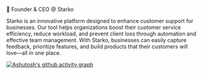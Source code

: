 🚀 Founder & CEO @ Starko

Starko is an innovative platform designed to enhance customer support for businesses. Our tool helps organizations boost their customer service efficiency, reduce workload, and prevent client loss through automation and effective team management. With Starko, businesses can easily capture feedback, prioritize features, and build products that their customers will love—all in one place.


[![Ashutosh's github activity graph](https://github-readme-activity-graph.vercel.app/graph?username=Starko00&theme=github-compact	)](https://github.com/ashutosh00710/github-readme-activity-graph)
